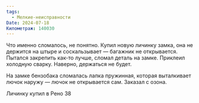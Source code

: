 ```yaml
---
tags:
  - Мелкие-неисправности
Date: 2024-07-18
Километраж: 140030
---
```

Что именно сломалось, не понятно. Купил новую личинку замка, она не держится на штыре и соскальзывает — багажник не открывается. Пытался закрепить как-то лучше, сломал деталь на замке. Приклеил холодную сварку. Наверно, держаться не будет.

На замке бензобака сломалась лапка пружинная, которая выталкивает лючок наружу — лючок не открывается сам. Заказал с озона.

Личинку купил в Рено 38